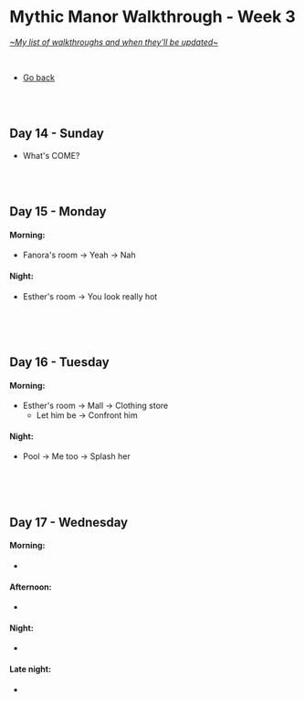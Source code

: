 # Mythic Manor Walkthrough - Week 3
[*\~My list of walkthroughs and when they'll be updated\~*](https://www.patreon.com/maimlain)

<br>

- [Go back](https://github.com/maim-lain/mythicmanor/blob/master/walkthrough.md)

<br>
<br>

## Day 14 - Sunday
- What's COME?

<br>
<br>

## Day 15 - Monday
#### Morning:
- Fanora's room -> Yeah -> Nah

#### Night:
- Esther's room -> You look really hot

<br>
<br>
<br>

## Day 16 - Tuesday
#### Morning:
- Esther's room -> Mall -> Clothing store
    - Let him be -> Confront him

#### Night:
- Pool -> Me too -> Splash her

<br>
<br>
<br>

## Day 17 - Wednesday
#### Morning:
- 

#### Afternoon:
- 

#### Night:
- 

#### Late night:
- 

<br>
<br>
<br>

<!---

- check Naira's diary after events
    - Garden -> Esther -> Ask to get.. -> Fix her computer


- Velle 8 - Morning - Her room | Visit her.
- Esther 9 - Afternoon - Garden | Chat with her. Afternoon/Night - Art Studio | Ask for an item. Afternoon - Garden | Return the item to Esther (help her out in the garden).
- Fanora 9 - Morning - Her room | Visit her.
- Naira 9 - Morning - Her room | Visit her and go with her.
- Nefari 9 - Night - Bathroom | Peep or open door to the bathroom.
- Velle 9 - Morning - Park | Click on quest icon, complete the event. Morning/Night - Her room | Visit her.



get uncen images, send to mod say cen are from patreon here are uncen, and ask to post walkt link

- Esther 10 - 
- Fanora 10 - 
- Naira 10 - 
- Nefari 10 - 
- Velle 10 - 






## Day  - day
#### Morning:
- 

#### Afternoon:
- 

#### Night:
- 

#### Late night:
- 

<br>
<br>
<br>




- Naira Accessible room content | Naira’s diary (more entries as Naira levels up), Naira’s locked box. (Password for the box is in Diary entry #473 - “naira+[mc]” with “[mc]” being your character’s name). You may also use “naira+mc” if your name is not working.
- when esther is lvl 13 watch p in the morning
- Magic Lake -> Dock -> Look around (at night)

--->
